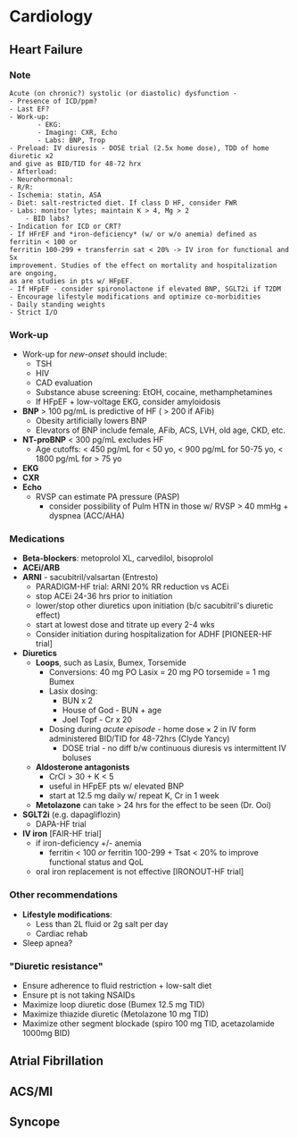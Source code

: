 # Cardiology

## Heart Failure

### Note

```
Acute (on chronic?) systolic (or diastolic) dysfunction - 
- Presence of ICD/ppm?
- Last EF?
- Work-up:
       - EKG: 
       - Imaging: CXR, Echo
       - Labs: BNP, Trop
- Preload: IV diuresis - DOSE trial (2.5x home dose), TDD of home diuretic x2 
and give as BID/TID for 48-72 hrx
- Afterload: 
- Neurohormonal: 
- R/R:
- Ischemia: statin, ASA
- Diet: salt-restricted diet. If class D HF, consider FWR
- Labs: monitor lytes; maintain K > 4, Mg > 2
    - BID labs?
- Indication for ICD or CRT?
- If HFrEF and *iron-deficiency* (w/ or w/o anemia) defined as ferritin < 100 or 
ferritin 100-299 + transferrin sat < 20% -> IV iron for functional and Sx 
improvement. Studies of the effect on mortality and hospitalization are ongoing, 
as are studies in pts w/ HFpEF.
- If HFpEF - consider spironolactone if elevated BNP, SGLT2i if T2DM
- Encourage lifestyle modifications and optimize co-morbidities
- Daily standing weights
- Strict I/O
```

### Work-up

- Work-up for _new-onset_ should include:
    - TSH
    - HIV
    - CAD evaluation
    - Substance abuse screening: EtOH, cocaine, methamphetamines
    - If HFpEF + low-voltage EKG, consider amyloidosis
- **BNP** > 100 pg/mL is predictive of HF ( > 200 if AFib)
    - Obesity artificially lowers BNP
    - Elevators of BNP include female, AFib, ACS, LVH, old age, CKD, etc.
- **NT-proBNP** < 300 pg/mL excludes HF
    - Age cutoffs: < 450 pg/mL for < 50 yo, < 900 pg/mL for 50-75 yo, < 1800 pg/mL for > 75 yo
- **EKG**
- **CXR**
- **Echo**
    - RVSP can estimate PA pressure (PASP)
        - consider possibility of Pulm HTN in those w/ RVSP > 40 mmHg + dyspnea (ACC/AHA)

### Medications

- **Beta-blockers**: metoprolol XL, carvedilol, bisoprolol
- **ACEi/ARB**
- **ARNI** - sacubitril/valsartan (Entresto)
    - PARADIGM-HF trial: ARNI 20% RR reduction vs ACEi
    - stop ACEi 24-36 hrs prior to initiation
    - lower/stop other diuretics upon initiation (b/c sacubitril's diuretic effect)
    - start at lowest dose and titrate up every 2-4 wks
    - Consider initiation during hospitalization for ADHF [PIONEER-HF trial]
- **Diuretics**
    - **Loops**, such as Lasix, Bumex, Torsemide
        - Conversions: 40 mg PO Lasix = 20 mg PO torsemide = 1 mg Bumex
        - Lasix dosing:
            - BUN x 2
            - House of God - BUN + age
            - Joel Topf - Cr x 20
        - Dosing during *acute episode* - $\text{home dose} \times 2$ in IV form administered BID/TID for 48-72hrs (Clyde Yancy)
            - DOSE trial - no diff b/w continuous diuresis vs intermittent IV boluses
    - **Aldosterone antagonists**
        - CrCl > 30 + K < 5
        - useful in HFpEF pts w/ elevated BNP
        - start at 12.5 mg daily w/ repeat K, Cr in 1 week
    - **Metolazone** can take > 24 hrs for the effect to be seen (Dr. Ooi)
- **SGLT2i** (e.g. dapagliflozin)
    - DAPA-HF trial
- **IV iron** [FAIR-HF trial]
    - if iron-deficiency +/- anemia
        - ferritin < 100 *or* ferritin 100-299 + Tsat < 20% to improve functional status and QoL
    - oral iron replacement is not effective [IRONOUT-HF trial]

### Other recommendations

- **Lifestyle modifications**:
    - Less than 2L fluid or 2g salt per day
    - Cardiac rehab
- Sleep apnea?

### "Diuretic resistance"

- Ensure adherence to fluid restriction + low-salt diet
- Ensure pt is not taking NSAIDs
- Maximize loop diuretic dose (Bumex 12.5 mg TID)
- Maximize thiazide diuretic (Metolazone 10 mg TID)
- Maximize other segment blockade (spiro 100 mg TID, acetazolamide 1000mg BID)

## Atrial Fibrillation

## ACS/MI

## Syncope